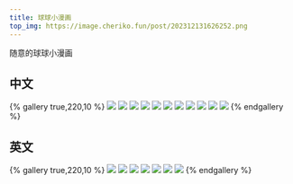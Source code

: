 ```yaml
---
title: 球球小漫画
top_img: https://image.cheriko.fun/post/202312131626252.png
---
```


随意的球球小漫画

## 中文

{% gallery true,220,10 %}
![](https://image.cheriko.fun/post/202308272224503.png)
![](https://image.cheriko.fun/post/202310011530258.png)
![](https://image.cheriko.fun/post/202310011530260.png)
![](https://image.cheriko.fun/post/202312131626268.png)
![](https://image.cheriko.fun/post/202312131626252.png)
![](https://image.cheriko.fun/post/202312131626254.png)
![](https://image.cheriko.fun/post/202312131626255.png)
![](https://image.cheriko.fun/post/202312131626253.png)
![](https://image.cheriko.fun/post/202405132113891.png)
![](https://image.cheriko.fun/post/202405132113624.png)
![](https://image.cheriko.fun/post/202409011544272.png)
{% endgallery %}

## 英文

{% gallery true,220,10 %}
![](https://image.cheriko.fun/post/202405141710030.png)
![](https://image.cheriko.fun/post/202405141711579.png)
![](https://image.cheriko.fun/post/202405141711323.png)
![](https://image.cheriko.fun/post/202405141711255.png)
![](https://image.cheriko.fun/post/202405141712282.png)
![](https://image.cheriko.fun/post/202405141712725.png)
![](https://image.cheriko.fun/post/202409011544563.png)
{% endgallery %}

